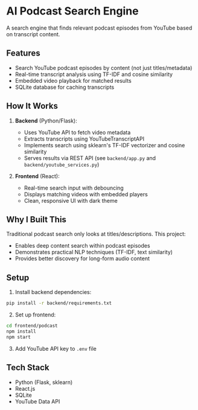 # AI Podcast Search Engine

A search engine that finds relevant podcast episodes from YouTube based on transcript content.

## Features
- Search YouTube podcast episodes by content (not just titles/metadata)
- Real-time transcript analysis using TF-IDF and cosine similarity
- Embedded video playback for matched results
- SQLite database for caching transcripts

## How It Works
1. **Backend** (Python/Flask):
   - Uses YouTube API to fetch video metadata
   - Extracts transcripts using YouTubeTranscriptAPI
   - Implements search using sklearn's TF-IDF vectorizer and cosine similarity
   - Serves results via REST API (see `backend/app.py` and `backend/youtube_services.py`)

2. **Frontend** (React):
   - Real-time search input with debouncing
   - Displays matching videos with embedded players
   - Clean, responsive UI with dark theme

## Why I Built This
Traditional podcast search only looks at titles/descriptions. This project:
- Enables deep content search within podcast episodes
- Demonstrates practical NLP techniques (TF-IDF, text similarity)
- Provides better discovery for long-form audio content

## Setup
1. Install backend dependencies:
```bash
pip install -r backend/requirements.txt
```

2. Set up frontend:
```bash
cd frontend/podcast
npm install
npm start
```

3. Add YouTube API key to `.env` file

## Tech Stack
- Python (Flask, sklearn)
- React.js
- SQLite
- YouTube Data API